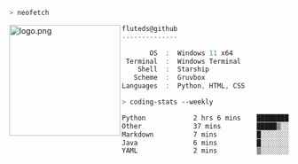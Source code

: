 ```zsh
> neofetch
```

<!--img align="left" src="https://github.com/fluteds.png" alt="logo.png" width="200"/>-->
<img align="left" src="https://external-content.duckduckgo.com/iu/?u=https%3A%2F%2F78.media.tumblr.com%2F975fca5f82161b190efdcaa05ffbd4ec%2Ftumblr_p6q6m9TJF01x3p3jmo1_500.png&f=1&nofb=1" alt="logo.png" width="200"/>

```csharp
fluteds@github
--------------

       OS  :  Windows 11 x64
 Terminal  :  Windows Terminal
    Shell  :  Starship
   Scheme  :  Gruvbox
Languages  :  Python, HTML, CSS
```

```zsh
> coding-stats --weekly
```

<!--START_SECTION:waka-->

```txt
Python            2 hrs 6 mins    █████████████████▒░░░░░░░   68.90 %
Other             37 mins         █████▒░░░░░░░░░░░░░░░░░░░   20.73 %
Markdown          7 mins          █░░░░░░░░░░░░░░░░░░░░░░░░   03.87 %
Java              6 mins          █░░░░░░░░░░░░░░░░░░░░░░░░   03.66 %
YAML              2 mins          ▒░░░░░░░░░░░░░░░░░░░░░░░░   01.32 %
```

<!--END_SECTION:waka-->
